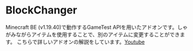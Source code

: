 # BlockChanger
Minecraft BE (v1.19.40)で動作するGameTest APIを用いたアドオンです。しゃがみながらアイテムを使用することで、別のアイテムに変更することができます。
こちらで詳しいアドオンの解説をしています。[Youtube](https://youtu.be/E3GYBxE4-3E)

